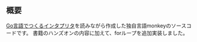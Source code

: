 ## 概要
[Go言語でつくるインタプリタ](https://www.oreilly.co.jp/books/9784873118222/)を読みながら作成した独自言語monkeyのソースコードです。
書籍のハンズオンの内容に加えて、forループを追加実装しました。
